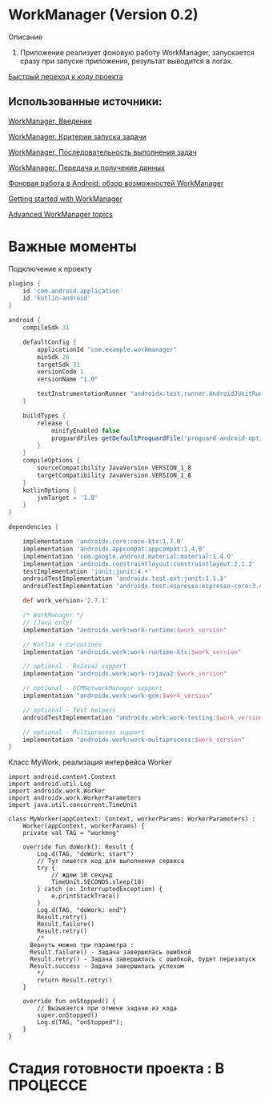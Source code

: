 # WorkManager (Version 0.2)


Описание
1. Приложение реализует фоновую работу WorkManager, запускается сразу при запуске приложения, результат выводится в логах.  

[Быстрый переход к коду проекта](https://github.com/Sguruu/Teaching-project-on-technology-and-others/tree/WorkManager/app/src/main/java/com/example/workmanager)

## Использованные источники:
[WorkManager. Введение](https://startandroid.ru/ru/courses/architecture-components/27-course/architecture-components/562-urok-29-workmanager-vvedenie.html)

[WorkManager. Критерии запуска задачи](https://startandroid.ru/ru/courses/architecture-components/27-course/architecture-components/563-urok-30-workmanager-constraints.html)

[WorkManager. Последовательность выполнения задач](https://startandroid.ru/ru/courses/architecture-components/27-course/architecture-components/564-urok-31-workmanager-posledovatelnosti-vypolnenija-zadach.html)

[WorkManager. Передача и получение данных](https://startandroid.ru/ru/courses/architecture-components/27-course/architecture-components/565-urok-32-workmanager-peredacha-i-poluchenie-dannyh.html)

[Фоновая работа в Android: обзор возможностей WorkManager](https://habr.com/ru/company/simbirsoft/blog/553912/)

[Getting started with WorkManager](https://developer.android.com/topic/libraries/architecture/workmanager/basics#groovy)

[Advanced WorkManager topics](https://developer.android.com/topic/libraries/architecture/workmanager/advanced)


##

# Важные моменты 
Подключение к проекту 
```.gradle
plugins {
    id 'com.android.application'
    id 'kotlin-android'
}

android {
    compileSdk 31

    defaultConfig {
        applicationId "com.example.workmanager"
        minSdk 26
        targetSdk 31
        versionCode 1
        versionName "1.0"

        testInstrumentationRunner "androidx.test.runner.AndroidJUnitRunner"
    }

    buildTypes {
        release {
            minifyEnabled false
            proguardFiles getDefaultProguardFile('proguard-android-optimize.txt'), 'proguard-rules.pro'
        }
    }
    compileOptions {
        sourceCompatibility JavaVersion.VERSION_1_8
        targetCompatibility JavaVersion.VERSION_1_8
    }
    kotlinOptions {
        jvmTarget = '1.8'
    }
}

dependencies {

    implementation 'androidx.core:core-ktx:1.7.0'
    implementation 'androidx.appcompat:appcompat:1.4.0'
    implementation 'com.google.android.material:material:1.4.0'
    implementation 'androidx.constraintlayout:constraintlayout:2.1.2'
    testImplementation 'junit:junit:4.+'
    androidTestImplementation 'androidx.test.ext:junit:1.1.3'
    androidTestImplementation 'androidx.test.espresso:espresso-core:3.4.0'

    def work_version='2.7.1'

    /* WorkManager */
    // (Java only)
    implementation "androidx.work:work-runtime:$work_version"

    // Kotlin + coroutines
    implementation "androidx.work:work-runtime-ktx:$work_version"

    // optional - RxJava2 support
    implementation "androidx.work:work-rxjava2:$work_version"

    // optional - GCMNetworkManager support
    implementation "androidx.work:work-gcm:$work_version"

    // optional - Test helpers
    androidTestImplementation "androidx.work:work-testing:$work_version"

    // optional - Multiprocess support
    implementation "androidx.work:work-multiprocess:$work_version"
}
```
Класс MyWork, реализация интерфейса Worker
```.kotlin
import android.content.Context
import android.util.Log
import androidx.work.Worker
import androidx.work.WorkerParameters
import java.util.concurrent.TimeUnit

class MyWorker(appContext: Context, workerParams: WorkerParameters) :
    Worker(appContext, workerParams) {
    private val TAG = "workmng"

    override fun doWork(): Result {
        Log.d(TAG, "doWork: start")
        // Тут пишется код для выполнения сервиса
        try {
            // ждем 10 секунд
            TimeUnit.SECONDS.sleep(10)
        } catch (e: InterruptedException) {
            e.printStackTrace()
        }
        Log.d(TAG, "doWork: end")
        Result.retry()
        Result.failure()
        Result.retry()
        /*
      Вернуть можно три параметра :
      Result.failure() - Задача завершилась ошибкой
      Result.retry() - Задача завершилась с ошибкой, будет перезапуск
      Result.success - Задача завершилась успехом
        */
        return Result.retry()
    }

    override fun onStopped() {
        // Вызывается при отмене задачи из кода
        super.onStopped()
        Log.d(TAG, "onStopped");
    }
}
```

# Стадия готовности проекта : В ПРОЦЕССЕ 
